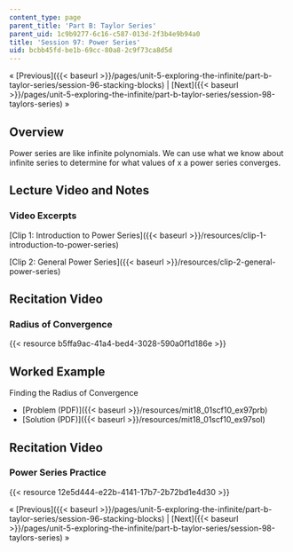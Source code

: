 ```yaml
---
content_type: page
parent_title: 'Part B: Taylor Series'
parent_uid: 1c9b9277-6c16-c587-013d-2f3b4e9b94a0
title: 'Session 97: Power Series'
uid: bcbb45fd-be1b-69cc-80a8-2c9f73ca8d5d
---
```


« [Previous]({{< baseurl >}}/pages/unit-5-exploring-the-infinite/part-b-taylor-series/session-96-stacking-blocks) | [Next]({{< baseurl >}}/pages/unit-5-exploring-the-infinite/part-b-taylor-series/session-98-taylors-series) »

Overview
--------

Power series are like infinite polynomials. We can use what we know about infinite series to determine for what values of x a power series converges.

Lecture Video and Notes
-----------------------

### Video Excerpts

[Clip 1: Introduction to Power Series]({{< baseurl >}}/resources/clip-1-introduction-to-power-series)

[Clip 2: General Power Series]({{< baseurl >}}/resources/clip-2-general-power-series)

Recitation Video
----------------

### Radius of Convergence

{{< resource b5ffa9ac-41a4-bed4-3028-590a0f1d186e >}}

Worked Example
--------------

Finding the Radius of Convergence

*   [Problem (PDF)]({{< baseurl >}}/resources/mit18_01scf10_ex97prb)
*   [Solution (PDF)]({{< baseurl >}}/resources/mit18_01scf10_ex97sol)

Recitation Video
----------------

### Power Series Practice

{{< resource 12e5d444-e22b-4141-17b7-2b72bd1e4d30 >}}

« [Previous]({{< baseurl >}}/pages/unit-5-exploring-the-infinite/part-b-taylor-series/session-96-stacking-blocks) | [Next]({{< baseurl >}}/pages/unit-5-exploring-the-infinite/part-b-taylor-series/session-98-taylors-series) »